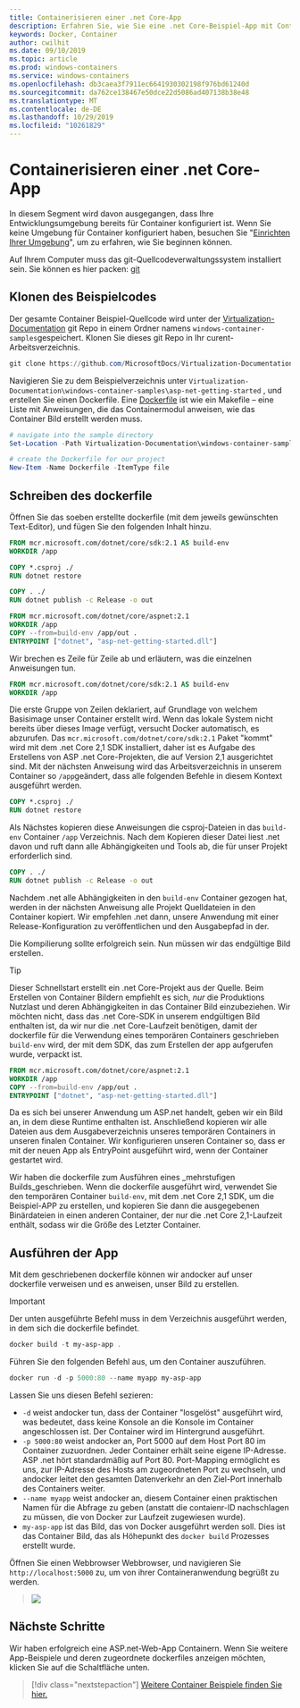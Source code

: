 ```yaml
---
title: Containerisieren einer .net Core-App
description: Erfahren Sie, wie Sie eine .net Core-Beispiel-App mit Containern erstellen.
keywords: Docker, Container
author: cwilhit
ms.date: 09/10/2019
ms.topic: article
ms.prod: windows-containers
ms.service: windows-containers
ms.openlocfilehash: db3caea3f7911ec6641930302198f976bd61240d
ms.sourcegitcommit: da762ce138467e50dce22d5086ad407138b38e48
ms.translationtype: MT
ms.contentlocale: de-DE
ms.lasthandoff: 10/29/2019
ms.locfileid: "10261829"
---
```

# <a name="containerize-a-net-core-app"></a>Containerisieren einer .net Core-App

In diesem Segment wird davon ausgegangen, dass Ihre Entwicklungsumgebung bereits für Container konfiguriert ist. Wenn Sie keine Umgebung für Container konfiguriert haben, besuchen Sie "[Einrichten Ihrer Umgebung](./set-up-environment.md)", um zu erfahren, wie Sie beginnen können.

Auf Ihrem Computer muss das git-Quellcodeverwaltungssystem installiert sein. Sie können es hier packen: [git](https://git-scm.com/download)

## <a name="clone-the-sample-code"></a>Klonen des Beispielcodes

Der gesamte Container Beispiel-Quellcode wird unter der [Virtualization-Documentation](https://github.com/MicrosoftDocs/Virtualization-Documentation) git Repo in einem Ordner namens `windows-container-samples`gespeichert. Klonen Sie dieses git Repo in Ihr curent-Arbeitsverzeichnis.

```Powershell
git clone https://github.com/MicrosoftDocs/Virtualization-Documentation.git
```

Navigieren Sie zu dem Beispielverzeichnis unter `Virtualization-Documentation\windows-container-samples\asp-net-getting-started` , und erstellen Sie einen Dockerfile. Eine [Dockerfile](https://docs.docker.com/engine/reference/builder/) ist wie ein Makefile – eine Liste mit Anweisungen, die das Containermodul anweisen, wie das Container Bild erstellt werden muss.

```Powershell
# navigate into the sample directory
Set-Location -Path Virtualization-Documentation\windows-container-samples\asp-net-getting-started

# create the Dockerfile for our project
New-Item -Name Dockerfile -ItemType file
```

## <a name="write-the-dockerfile"></a>Schreiben des dockerfile

Öffnen Sie das soeben erstellte dockerfile (mit dem jeweils gewünschten Text-Editor), und fügen Sie den folgenden Inhalt hinzu.

```Dockerfile
FROM mcr.microsoft.com/dotnet/core/sdk:2.1 AS build-env
WORKDIR /app

COPY *.csproj ./
RUN dotnet restore

COPY . ./
RUN dotnet publish -c Release -o out

FROM mcr.microsoft.com/dotnet/core/aspnet:2.1
WORKDIR /app
COPY --from=build-env /app/out .
ENTRYPOINT ["dotnet", "asp-net-getting-started.dll"]
```

Wir brechen es Zeile für Zeile ab und erläutern, was die einzelnen Anweisungen tun.

```Dockerfile
FROM mcr.microsoft.com/dotnet/core/sdk:2.1 AS build-env
WORKDIR /app
```

Die erste Gruppe von Zeilen deklariert, auf Grundlage von welchem Basisimage unser Container erstellt wird. Wenn das lokale System nicht bereits über dieses Image verfügt, versucht Docker automatisch, es abzurufen. Das `mcr.microsoft.com/dotnet/core/sdk:2.1` Paket "kommt" wird mit dem .net Core 2,1 SDK installiert, daher ist es Aufgabe des Erstellens von ASP .net Core-Projekten, die auf Version 2,1 ausgerichtet sind. Mit der nächsten Anweisung wird das Arbeitsverzeichnis in unserem Container so `/app`geändert, dass alle folgenden Befehle in diesem Kontext ausgeführt werden.

```Dockerfile
COPY *.csproj ./
RUN dotnet restore
```

Als Nächstes kopieren diese Anweisungen die csproj-Dateien in das `build-env` Container `/app` Verzeichnis. Nach dem Kopieren dieser Datei liest .net davon und ruft dann alle Abhängigkeiten und Tools ab, die für unser Projekt erforderlich sind.

```Dockerfile
COPY . ./
RUN dotnet publish -c Release -o out
```

Nachdem .net alle Abhängigkeiten in den `build-env` Container gezogen hat, werden in der nächsten Anweisung alle Projekt Quelldateien in den Container kopiert. Wir empfehlen .net dann, unsere Anwendung mit einer Release-Konfiguration zu veröffentlichen und den Ausgabepfad in der.

Die Kompilierung sollte erfolgreich sein. Nun müssen wir das endgültige Bild erstellen. 

> [!TIP]
> Dieser Schnellstart erstellt ein .net Core-Projekt aus der Quelle. Beim Erstellen von Container Bildern empfiehlt es sich, _nur_ die Produktions Nutzlast und deren Abhängigkeiten in das Container Bild einzubeziehen. Wir möchten nicht, dass das .net Core-SDK in unserem endgültigen Bild enthalten ist, da wir nur die .net Core-Laufzeit benötigen, damit der dockerfile für die Verwendung eines temporären Containers geschrieben `build-env` wird, der mit dem SDK, das zum Erstellen der app aufgerufen wurde, verpackt ist.

```Dockerfile
FROM mcr.microsoft.com/dotnet/core/aspnet:2.1
WORKDIR /app
COPY --from=build-env /app/out .
ENTRYPOINT ["dotnet", "asp-net-getting-started.dll"]
```

Da es sich bei unserer Anwendung um ASP.net handelt, geben wir ein Bild an, in dem diese Runtime enthalten ist. Anschließend kopieren wir alle Dateien aus dem Ausgabeverzeichnis unseres temporären Containers in unseren finalen Container. Wir konfigurieren unseren Container so, dass er mit der neuen App als EntryPoint ausgeführt wird, wenn der Container gestartet wird.

Wir haben die dockerfile zum Ausführen eines _mehrstufigen Builds_geschrieben. Wenn die dockerfile ausgeführt wird, verwendet Sie den temporären Container `build-env`, mit dem .net Core 2,1 SDK, um die Beispiel-APP zu erstellen, und kopieren Sie dann die ausgegebenen Binärdateien in einen anderen Container, der nur die .net Core 2,1-Laufzeit enthält, sodass wir die Größe des Letzter Container.

## <a name="run-the-app"></a>Ausführen der App

Mit dem geschriebenen dockerfile können wir andocker auf unser dockerfile verweisen und es anweisen, unser Bild zu erstellen. 

>[!IMPORTANT]
>Der unten ausgeführte Befehl muss in dem Verzeichnis ausgeführt werden, in dem sich die dockerfile befindet.

```Powershell
docker build -t my-asp-app .
```

Führen Sie den folgenden Befehl aus, um den Container auszuführen.

```Powershell
docker run -d -p 5000:80 --name myapp my-asp-app
```

Lassen Sie uns diesen Befehl sezieren:

* `-d` weist andocker tun, dass der Container "losgelöst" ausgeführt wird, was bedeutet, dass keine Konsole an die Konsole im Container angeschlossen ist. Der Container wird im Hintergrund ausgeführt. 
* `-p 5000:80` weist andocker an, Port 5000 auf dem Host Port 80 im Container zuzuordnen. Jeder Container erhält seine eigene IP-Adresse. ASP .net hört standardmäßig auf Port 80. Port-Mapping ermöglicht es uns, zur IP-Adresse des Hosts am zugeordneten Port zu wechseln, und andocker leitet den gesamten Datenverkehr an den Ziel-Port innerhalb des Containers weiter.
* `--name myapp` weist andocker an, diesem Container einen praktischen Namen für die Abfrage zu geben (anstatt die contaienr-ID nachschlagen zu müssen, die von Docker zur Laufzeit zugewiesen wurde).
* `my-asp-app` ist das Bild, das von Docker ausgeführt werden soll. Dies ist das Container Bild, das als Höhepunkt des `docker build` Prozesses erstellt wurde.

Öffnen Sie einen Webbrowser Webbrowser, und navigieren Sie `http://localhost:5000` zu, um von ihrer Containeranwendung begrüßt zu werden.

>![](media/SampleAppScreenshot.png)

## <a name="next-steps"></a>Nächste Schritte

Wir haben erfolgreich eine ASP.net-Web-App Containern. Wenn Sie weitere App-Beispiele und deren zugeordnete dockerfiles anzeigen möchten, klicken Sie auf die Schaltfläche unten.

> [!div class="nextstepaction"]
> [Weitere Container Beispiele finden Sie hier.](../samples.md)

